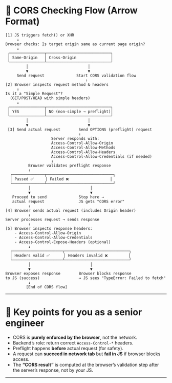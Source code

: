 # 🧭 **CORS Checking Flow (Arrow Format)**

```
[1] JS triggers fetch() or XHR
     ↓
Browser checks: Is target origin same as current page origin?
     ↓
 ┌───────────────┬────────────────────────────┐
 │ Same-Origin   │ Cross-Origin               │
 └───────────────┴────────────────────────────┘
         │                          │
         ▼                          ▼
     Send request              Start CORS validation flow
                                   ↓
[2] Browser inspects request method & headers
     ↓
Is it a "Simple Request"?
  (GET/POST/HEAD with simple headers)
     ↓
 ┌───────────────┬────────────────────────────┐
 │ YES           │ NO (non-simple → preflight)│
 └───────────────┴────────────────────────────┘
         │                          │
         ▼                          ▼
 [3] Send actual request        Send OPTIONS (preflight) request
                                ↓
                    Server responds with:
                    Access-Control-Allow-Origin
                    Access-Control-Allow-Methods
                    Access-Control-Allow-Headers
                    Access-Control-Allow-Credentials (if needed)
                    ↓
          Browser validates preflight response
          ↓
  ┌──────────────┬─────────────────────────────┐
  │ Passed ✅     │ Failed ❌                  │
  └──────────────┴─────────────────────────────┘
          │                          │
          ▼                          ▼
   Proceed to send              Stop here → 
   actual request               JS gets "CORS error"
          ↓
[4] Browser sends actual request (includes Origin header)
          ↓
Server processes request → sends response
          ↓
[5] Browser inspects response headers:
    - Access-Control-Allow-Origin
    - Access-Control-Allow-Credentials
    - Access-Control-Expose-Headers (optional)
          ↓
  ┌──────────────────────┬────────────────────────────┐
  │ Headers valid ✅      │ Headers invalid ❌         │
  └──────────────────────┴────────────────────────────┘
          │                          │
          ▼                          ▼
Browser exposes response        Browser blocks response
to JS (success)                 → JS sees "TypeError: Failed to fetch"
          ↓
         [End of CORS flow]
```

---

# 🧠 **Key points for you as a senior engineer**

* CORS is **purely enforced by the browser**, not the network.
* Backend’s role: return correct `Access-Control-*` headers.
* Preflight happens **before** actual request (for safety).
* A request can **succeed in network tab** but **fail in JS** if browser blocks access.
* The **“CORS result”** is computed at the browser’s validation step after the server’s response, not by your JS.

---

